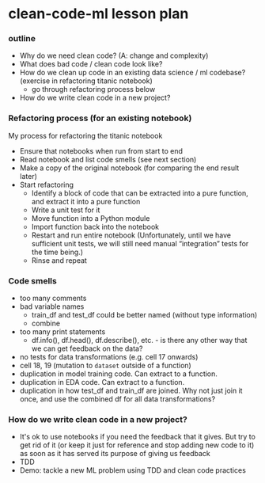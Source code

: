 # clean-code-ml lesson plan

### outline
- Why do we need clean code? (A: change and complexity)
- What does bad code / clean code look like?
- How do we clean up code in an existing data science / ml codebase? (exercise in refactoring titanic notebook)
    - go through refactoring process below
- How do we write clean code in a new project?

### Refactoring process (for an existing notebook)

My process for refactoring the titanic notebook
- Ensure that notebooks when run from start to end
- Read notebook and list code smells (see next section)
- Make a copy of the original notebook (for comparing the end result later)
- Start refactoring 
    - Identify a block of code that can be extracted into a pure function, and extract it into a pure function
    - Write a unit test for it
    - Move function into a Python module
    - Import function back into the notebook
    - Restart and run entire notebook (Unfortunately, until we have sufficient unit tests, we will still need manual “integration” tests for the time being.)
    - Rinse and repeat

### Code smells
- too many comments
- bad variable names
    - train_df and test_df could be better named (without type information)
    - combine
- too many print statements
    - df.info(), df.head(), df.describe(), etc. - is there any other way that we can get feedback on the data?
- no tests for data transformations (e.g. cell 17 onwards)
- cell 18, 19 (mutation to `dataset` outside of a function)
- duplication in model training code. Can extract to a function.
- duplication in EDA code. Can extract to a function.
- duplication in how test_df and train_df are joined. Why not just join it once, and use the combined df for all data transformations?


### How do we write clean code in a new project?
- It's ok to use notebooks if you need the feedback that it gives. But try to get rid of it (or keep it just for reference and stop adding new code to it) as soon as it has served its purpose of giving us feedback
- TDD
- Demo: tackle a new ML problem using TDD and clean code practices